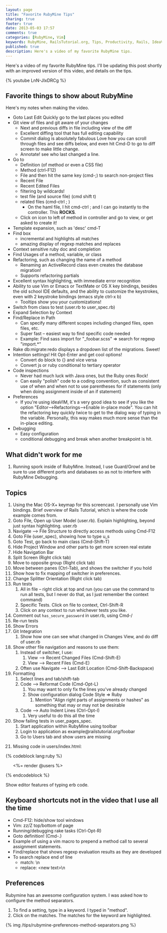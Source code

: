 ```yaml
---
layout: page
title: "Favorite RubyMine Tips"
sharing: true
footer: true
date: 2013-05-03 17:57
comments: true
categories: [RubyMine, Vim]
keywords: RubyMine, RailsTutorial.org, Tips, Productivity, Rails, IdeaVim
published: true
description: Here's a video of my favorite RubyMine tips. 
---
```


<p>
Here's a video of my favorite RubyMine tips. I'll be updating this post shortly
with an improved version of this video, and details on the tips.
</p>
<p>
{% youtube LnN-JIxDRCg %}
</p>

<div id="outline-container-1" class="outline-2">
<h2 id="sec-1">Favorite things to show about RubyMine</h2>
<div class="outline-text-2" id="text-1">

<p>Here's my notes when making the video.
</p>
<ul>
<li>Goto Last Edit
  Quickly go to the last places you edited
</li>
<li>Git view of files and git aware of your changes
<ul>
<li>Next and previous diffs in file including view of the diff
</li>
<li>Excellent diffing tool that has full editing capability
</li>
<li>Commit dialog is absolutely fabulous
    Love how you can scroll through files and see diffs below, and even hit
    Cmd-D to go to diff screen to make little change.
</li>
<li>Annotate! see who last changed a line.
</li>
</ul>

</li>
<li>Go to
<ul>
<li>Definition (of method or even a CSS file)
</li>
<li>Method (ctrl-F12)
</li>
<li>File and then hit the same key (cmd-;) to search non-project files 
</li>
<li>Recent File
</li>
<li>Recent Edited Files
</li>
<li>filtering by wildcards!
</li>
<li>test file (and source file) (cmd shift t)
</li>
<li>related files (cmd-ctrl ; )
<ul>
<li>On the haml file, I hit cmd-ctrl ; and I can go instantly to the
      controller. This <b>ROCKS</b>.
</li>
</ul>

</li>
<li>Click on icon to left of method in controller and go to view, or get asked
    to create it!

</li>
</ul>

</li>
<li>Template expansion, such as 'desc' cmd-T
</li>
<li>Find box
<ul>
<li>incremental and highlights all matches
</li>
<li>amazing display of regexp matches and replaces
</li>
</ul>

</li>
<li>Context sensitive ruby doc and completion
</li>
<li>Find Usages of a method, variable, or class
</li>
<li>Refactoring, such as changing the name of a method
<ul>
<li>Renaming an ActiveRecord class even creates the database migration!
</li>
<li>Supports refactoring partials
</li>
</ul>

</li>
<li>Excellent syntax highlighting, with immediate error recognition
</li>
<li>Ability to use Vim or Emacs or TextMate or OS X key bindings, besides the old
  school IDE defaults, and the ability to customize the keystrokes, even with 2
  keystroke bindings (emacs style ctrl-x b)
<ul>
<li>Tooltips show you your customizations!
</li>
</ul>

</li>
<li>Switch from class to test (user.rb to user_spec.rb)
</li>
<li>Expand Selection by Context
</li>
<li>Find/Replace in Path
<ul>
<li>Can specify many different scopes including changed files, open files, etc.
</li>
<li>Super fast &ndash; easiest way to find specific code needed
</li>
<li>Example: Find sass import for "_foobar.scss" =&gt; search for regexp "import.*"
</li>
</ul>

</li>
<li>Rake db:migrate:redo displays a dropdown list of the migrations. Sweet!
</li>
<li>Intention settings! Hit Opt-Enter and get cool options!
<ul>
<li>Convert do block to {} and vice versa
</li>
<li>Convert js or ruby conditional to tertiary operator
</li>
</ul>

</li>
<li>Code inspections
<ul>
<li>Never had much luck with Java ones, but the Ruby ones Rock!
</li>
<li>Can easily "polish" code to a coding convention, such as consistent use of
    when and when not to use parentheses for if statements (only when doing
    assignment inside of an if statement)
</li>
</ul>

</li>
<li>Preferences
<ul>
<li>If you're using ideaVIM, it's a very good idea to see if you like the option
    "Editor&ndash;&gt;Refactorings&ndash;&gt;Enable in-place mode". You can hit the refactoring
    key quickly twice to get to the dialog way of typing in the variable.
    Personally, this way makes much more sense than the in-place editing.
</li>
</ul>

</li>
<li>Debugging
<ul>
<li>Easy configuration
</li>
<li>conditional debugging and break when another breakpoint is hit.
</li>
</ul>

</li>
</ul>


</div>

</div>

<div id="outline-container-2" class="outline-2">
<h2 id="sec-2">What didn't work for me</h2>
<div class="outline-text-2" id="text-2">

<ol>
<li>Running spork inside of RubyMine. Instead, I use Guard/Growl and be sure to
     use different ports and databases so as not to interfere with RubyMine Debugging.
</li>
</ol>


</div>

</div>

<div id="outline-container-3" class="outline-2">
<h2 id="sec-3">Topics</h2>
<div class="outline-text-2" id="text-3">

<ol>
<li>Using the Mac OS-X+ keymap for this screencast. I personally use Vim
     bindings. Brief overview of Rails Tutorial, which is where the code
     example comes from.  
</li>
<li>Goto File, Open up User Model (user.rb). Explain highlighting, beyond just syntax highlighting. user.rb
</li>
<li>Navigate &ndash;&gt; File Structure to directly access methods using Cmd-F12
</li>
<li>Goto File (user_spec), showing how to type u_s
</li>
<li>Goto Test, go back to main class (Cmd-Shift-T)
</li>
<li>Hide Project Window and other parts to get more screen real estate
</li>
<li>Hide Navigation Bar
</li>
<li>Split Screen (Right click tab)
</li>
<li>Move to opposite group (Right click tab)
</li>
<li>Move between panes (Ctrl-Tab), and shows the switcher if you hold
</li>
<li>Show how to fix mapping of switcher in preferences.
</li>
<li>Change Splitter Orientation (Right click tab)
</li>
<li>Run tests
<ol>
<li>All in file &ndash; right click at top and run (you can use the command to
         run all tests, but I never do that, as I just remember the context command)
</li>
<li>Specific Tests. Click on file to context, Ctrl-Shift-R
</li>
<li>Click on any context to run whichever tests you like.
</li>
</ol>

</li>
<li>Comment out <code>has_secure_password</code> in user.rb, using Cmd-/
</li>
<li>Re-run tests
</li>
<li>Show Errors
</li>
<li>Git Integration
<ol>
<li>Show how one can see what changed in Changes View, and do diff of user.rb
</li>
</ol>

</li>
<li>Show other file navigation and reasons to use them:
<ol>
<li>Instead of switcher, I use:
<ol>
<li>View &ndash;&gt; Recent Changed Files (Cmd-Shift-E)
</li>
<li>View &ndash;&gt; Recent Files (Cmd-E)
</li>
</ol>

</li>
<li>Often use Navigate &ndash;&gt; Last Edit Location (Cmd-Shift-Backspace)
</li>
</ol>

</li>
<li>Formatting
<ol>
<li>Select lines and tab/shift-tab
</li>
<li>Code &ndash;&gt; Reformat Code (Cmd-Opt-L)
<ol>
<li>You may want to only fix the lines you've already changed
</li>
<li>Show configuration dialog Code Style =&gt; Ruby
<ol>
<li>Mention "Align right parts of assignments or hashes" as
               something that may or may not be desirable
</li>
</ol>

</li>
</ol>

</li>
<li>Code &ndash;&gt; Auto Indent Lines (Ctrl-Opt-I)
<ol>
<li>Very useful to do this all the time
</li>
</ol>

</li>
</ol>

</li>
<li>Show failing tests in user_pages_spec.
<ol>
<li>Start application within RubyMine using toolbar
</li>
<li>Login to application as example@railstutorial.org/foobar
</li>
<li>Go to Users tab and show users are missing
</li>
</ol>

</li>
<li>
<p>
     Missing code in users/index.html:
</p></li>
</ol>


{% codeblock lang:ruby %}
     <ul class="users">
       <%= render @users %>
     </ul>
{% endcodeblock %}
<p>
     Show editor features of typing erb code.     
</p>

</div>

</div>

<div id="outline-container-4" class="outline-2">
<h2 id="sec-4">Keyboard shortcuts not in the video that I use all the time</h2>
<div class="outline-text-2" id="text-4">

<ul>
<li>Cmd-F12:  hide/show tool windows
</li>
<li>Vim: zz/Z top/bottom of page
</li>
<li>Running/debugging rake tasks (Ctrl-Opt-R)
</li>
<li>Goto definition! (Cmd-.)
</li>
<li>Example of using a vim macro to prepend a method call to several assignment
  statements.
</li>
<li>Find/replace that shows regexp evaluation results as they are developed
</li>
<li>To search replace end of line
<ul>
<li>match: \n
</li>
<li>replace: &lt;new text&gt;\n
</li>
</ul>

</li>
</ul>





</div>

</div>

<div id="outline-container-5" class="outline-2">
<h2 id="sec-5">Preferences</h2>
<div class="outline-text-2" id="text-5">

<p>Rubymine has an awesome configuration system. I was asked how to configure the
method separators.
</p>
<ol>
<li>To find a setting, type in a keyword. I typed in "method".
</li>
<li>Click on the matches. The matches for the keyword are highlighted.
</li>
</ol>


<p>
{% img /tips/rubymine-preferences-method-separators.png %}
</p></div>
</div>
